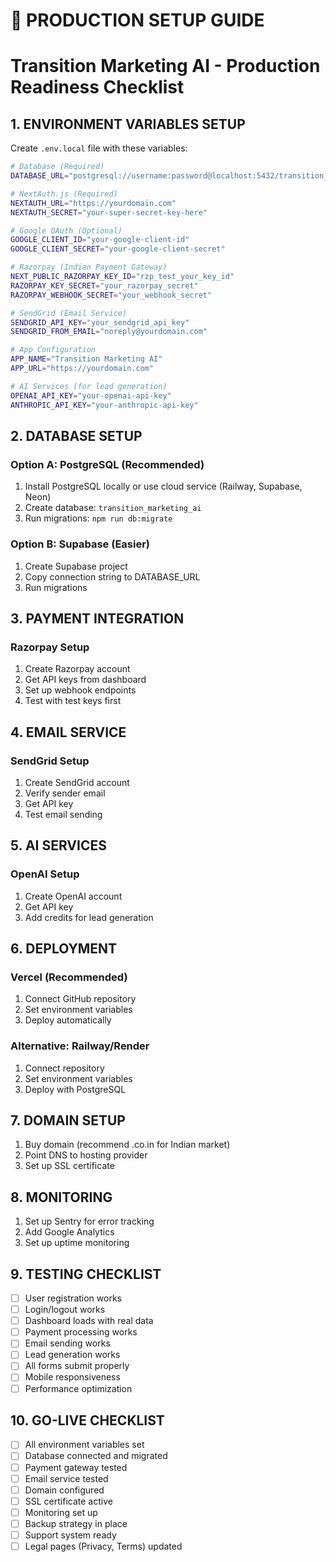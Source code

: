 # 🚀 PRODUCTION SETUP GUIDE
# Transition Marketing AI - Production Readiness Checklist

## 1. ENVIRONMENT VARIABLES SETUP

Create `.env.local` file with these variables:

```bash
# Database (Required)
DATABASE_URL="postgresql://username:password@localhost:5432/transition_marketing_ai"

# NextAuth.js (Required)
NEXTAUTH_URL="https://yourdomain.com"
NEXTAUTH_SECRET="your-super-secret-key-here"

# Google OAuth (Optional)
GOOGLE_CLIENT_ID="your-google-client-id"
GOOGLE_CLIENT_SECRET="your-google-client-secret"

# Razorpay (Indian Payment Gateway)
NEXT_PUBLIC_RAZORPAY_KEY_ID="rzp_test_your_key_id"
RAZORPAY_KEY_SECRET="your_razorpay_secret"
RAZORPAY_WEBHOOK_SECRET="your_webhook_secret"

# SendGrid (Email Service)
SENDGRID_API_KEY="your_sendgrid_api_key"
SENDGRID_FROM_EMAIL="noreply@yourdomain.com"

# App Configuration
APP_NAME="Transition Marketing AI"
APP_URL="https://yourdomain.com"

# AI Services (for lead generation)
OPENAI_API_KEY="your-openai-api-key"
ANTHROPIC_API_KEY="your-anthropic-api-key"
```

## 2. DATABASE SETUP

### Option A: PostgreSQL (Recommended)
1. Install PostgreSQL locally or use cloud service (Railway, Supabase, Neon)
2. Create database: `transition_marketing_ai`
3. Run migrations: `npm run db:migrate`

### Option B: Supabase (Easier)
1. Create Supabase project
2. Copy connection string to DATABASE_URL
3. Run migrations

## 3. PAYMENT INTEGRATION

### Razorpay Setup
1. Create Razorpay account
2. Get API keys from dashboard
3. Set up webhook endpoints
4. Test with test keys first

## 4. EMAIL SERVICE

### SendGrid Setup
1. Create SendGrid account
2. Verify sender email
3. Get API key
4. Test email sending

## 5. AI SERVICES

### OpenAI Setup
1. Create OpenAI account
2. Get API key
3. Add credits for lead generation

## 6. DEPLOYMENT

### Vercel (Recommended)
1. Connect GitHub repository
2. Set environment variables
3. Deploy automatically

### Alternative: Railway/Render
1. Connect repository
2. Set environment variables
3. Deploy with PostgreSQL

## 7. DOMAIN SETUP

1. Buy domain (recommend .co.in for Indian market)
2. Point DNS to hosting provider
3. Set up SSL certificate

## 8. MONITORING

1. Set up Sentry for error tracking
2. Add Google Analytics
3. Set up uptime monitoring

## 9. TESTING CHECKLIST

- [ ] User registration works
- [ ] Login/logout works
- [ ] Dashboard loads with real data
- [ ] Payment processing works
- [ ] Email sending works
- [ ] Lead generation works
- [ ] All forms submit properly
- [ ] Mobile responsiveness
- [ ] Performance optimization

## 10. GO-LIVE CHECKLIST

- [ ] All environment variables set
- [ ] Database connected and migrated
- [ ] Payment gateway tested
- [ ] Email service tested
- [ ] Domain configured
- [ ] SSL certificate active
- [ ] Monitoring set up
- [ ] Backup strategy in place
- [ ] Support system ready
- [ ] Legal pages (Privacy, Terms) updated

